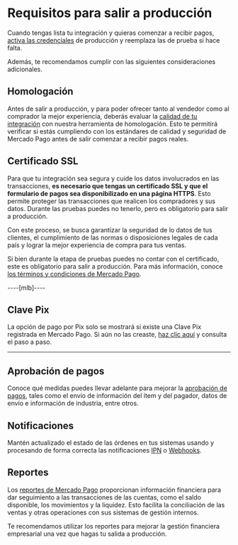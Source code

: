# Requisitos para salir a producción

Cuando tengas lista tu integración y quieras comenzar a recibir pagos, [activa las credenciales](/developers/es/guides/additional-content/your-integrations/credentials) de producción y reemplaza las de prueba si hace falta. 

Además, te recomendamos cumplir con las siguientes consideraciones adicionales.

## Homologación

Antes de salir a producción, y para poder ofrecer tanto al vendedor como al comprador la mejor experiencia, deberás evaluar la [calidad de tu integración](/developers/es/guides/additional-content/homologator/homologator) con nuestra herramienta de homologación. Esto te permitirá verificar si estás cumpliendo con los estándares de calidad y seguridad de Mercado Pago antes de salir comenzar a recibir pagos reales.


## Certificado SSL 

Para que tu integración sea segura y cuide los datos involucrados en las transacciones, **es necesario que tengas un certificado SSL y que el formulario de pagos sea disponibilizado en una página HTTPS**. Esto permite proteger las transacciones que realicen los compradores y sus datos.
Durante las pruebas puedes no tenerlo, pero es obligatorio para salir a producción.

Con este proceso, se busca garantizar la seguridad de lo datos de tus clientes, el cumplimiento de las normas o disposiciones legales de cada país y lograr la mejor experiencia de compra para tus ventas. 

Si bien durante la etapa de pruebas puedes no contar con el certificado, este es obligatorio para salir a producción. Para más información, conoce [los términos y condiciones de Mercado Pago](/developers/es/guides/resources/legal/terms-and-conditions).

----[mlb]----
## Clave Pix

La opción de pago por Pix solo se mostrará si existe una Clave Pix registrada en Mercado Pago. Si aún no las creaste, [haz clic aquí](https://www.youtube.com/watch?v=60tApKYVnkA) y consulta el paso a paso.

------------

## Aprobación de pagos

Conoce qué medidas puedes llevar adelante para mejorar la [aprobación de pagos](/developers/es/guides/additional-content/how-tos/payment-rejections), tales como el envío de información del ítem y del pagador, datos de envío e información de industria, entre otros.

## Notificaciones

Mantén actualizado el estado de las órdenes en tus sistemas usando y procesando de forma correcta las notificaciones [IPN](/developers/es/guides/additional-content/your-integrations/ipn) o [Webhooks](/developers/es/guides/additional-content/your-integrations/webhooks).

## Reportes

Los [reportes de Mercado Pago](/developers/es/guides/additional-content/reports/introduction) proporcionan información financiera para dar seguimiento a las transacciones de las cuentas, como el saldo disponible, los movimientos y la liquidez. Esto facilita la conciliación de las ventas y otras operaciones con sus sistemas de gestión internos.

Te recomendamos utilizar los reportes para mejorar la gestión financiera empresarial una vez que hagas tu salida a producción.
